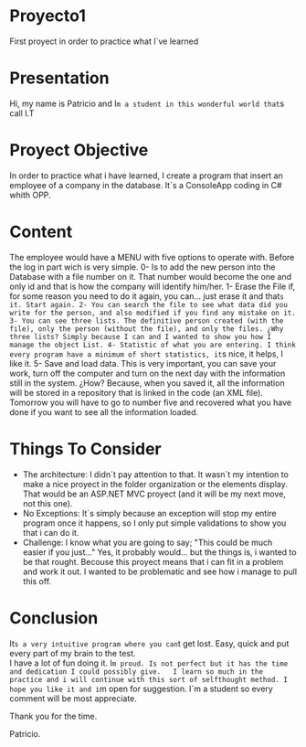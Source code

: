 # Proyecto1
First proyect in order to practice what I`ve learned

# Presentation 

Hi, my name is Patricio and I`m a student in this wonderful world that`s call I.T

# Proyect Objective

In order to practice what i have learned, I create a program that insert an employee of a company in the database. 
It`s a ConsoleApp coding in C# whith OPP.

# Content

The employee would have a MENU with five options to operate with. Before the log in part wich is very simple. 
0- Is to add the new person into the Database with a file number on it. That number would become the one and only id and that is how the       company will identify him/her.
1- Erase the File if, for some reason you need to do it again, you can... just erase it and that`s it. Start again.
2- You can search the file to see what data did you write for the person, and also modified if you find any mistake on it. 
3- You can see three lists. The definitive person created (with the file), only the person (without the file), and only the files.
   ¿Why three lists? Simply because I can and I wanted to show you how I manage the object List.
4- Statistic of what you are entering. I think every program have a minimum of short statistics, it`s nice, it helps, I like it.
5- Save and load data. This is very important, you can save your work, turn off the computer and turn on the next day with the information    still in the system.
   ¿How? Because, when you saved it, all the information will be stored in a repository that is linked in the code (an XML file). 
   Tomorrow you will have to go to number five and recovered what you have done if you want to see all the information loaded.

# Things To Consider 

- The architecture: I didn´t pay attention to that. It wasn´t my intention to make a nice proyect in the folder organization or the elements display. That would be an ASP.NET MVC proyect (and it will be my next move, not this one).
- No Exceptions: It´s simply because an exception will stop my entire program once it happens, so I only put simple validations to show you that i can do it.
- Challenge: I know what you are going to say; "This could be much easier if you just..." Yes, it probably would... but the things is, i wanted to be that rought. Becouse this proyect means that i can fit in a problem and work it out. I wanted to be problematic and see how i manage to pull this off. 

# Conclusion   
   
It`s a very intuitive program where you can`t get lost. Easy, quick and put every part of my brain to the test.    
I have a lot of fun doing it. I`m proud. Is not perfect but it has the time and dedication I could possibly give.  
I learn so much in the practice and i will continue with this sort of selfthought method.
I hope you like it and i`m open for suggestion. I`m a student so every comment will be most appreciate.

Thank you for the time. 

Patricio.
   
